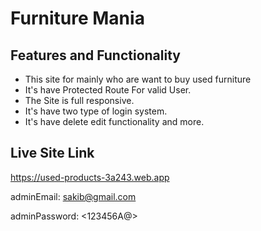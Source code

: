 

# Furniture Mania




## Features and Functionality

- This site for mainly who are want to buy used furniture
- It's have Protected Route For valid User.
- The Site is full responsive.
- It's have two type of login system.
- It's  have delete edit functionality and more.




## Live Site Link

https://used-products-3a243.web.app

adminEmail: <sakib@gmail.com>

adminPassword: <123456A@>
